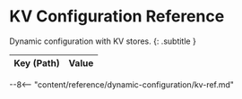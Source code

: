 # KV Configuration Reference

Dynamic configuration with KV stores.
{: .subtitle }

| Key (Path) | Value |
| ---------- | ----- |

--8<-- "content/reference/dynamic-configuration/kv-ref.md"
